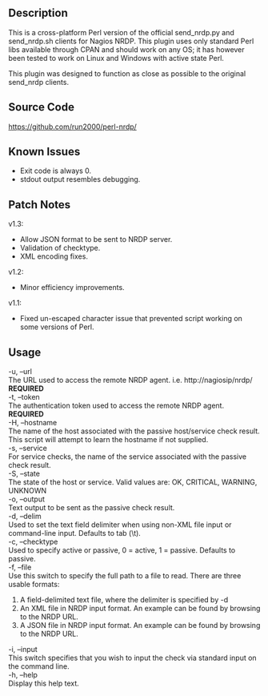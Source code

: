 Description
-----------
This is a cross-platform Perl version of the official send_nrdp.py and send_nrdp.sh clients for Nagios NRDP. This plugin uses only standard Perl libs available through CPAN and should work on any OS; it has however been tested to work on Linux and Windows with active state Perl.

This plugin was designed to function as close as possible to the original send_nrdp clients.

Source Code
-----------
https://github.com/run2000/perl-nrdp/

Known Issues
------------

 - Exit code is always 0.
 - stdout output resembles debugging.

Patch Notes
-----------
v1.3:
 - Allow JSON format to be sent to NRDP server.
 - Validation of checktype.
 - XML encoding fixes.

v1.2:
 - Minor efficiency improvements.

v1.1:
 - Fixed un-escaped character issue that prevented script working on some versions of Perl.
 
Usage
-----

-u, –url  
The URL used to access the remote NRDP agent. i.e. http://nagiosip/nrdp/ **REQUIRED**  
-t, –token  
The authentication token used to access the remote NRDP agent. **REQUIRED**  
-H, –hostname  
The name of the host associated with the passive host/service check result.
This script will attempt to learn the hostname if not supplied.  
-s, –service  
For service checks, the name of the service associated with the passive check result.  
-S, –state  
The state of the host or service. Valid values are: OK, CRITICAL, WARNING, UNKNOWN  
-o, –output  
Text output to be sent as the passive check result.  
-d, –delim  
Used to set the text field delimiter when using non-XML file input or command-line input.
Defaults to tab (\\t).  
-c, –checktype  
Used to specify active or passive, 0 = active, 1 = passive. Defaults to passive.  
-f, –file  
Use this switch to specify the full path to a file to read. There are three usable formats:

  1. A field-delimited text file, where the delimiter is specified by -d
  2. An XML file in NRDP input format. An example can be found by browsing to the NRDP URL.
  3. A JSON file in NRDP input format. An example can be found by browsing to the NRDP URL.

-i, –input  
This switch specifies that you wish to input the check via standard input on the command line.  
-h, –help  
Display this help text. 
